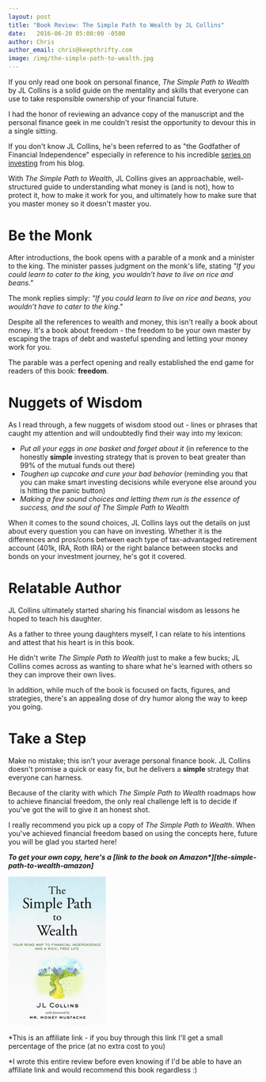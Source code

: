 ```yaml
---
layout: post
title: "Book Review: The Simple Path to Wealth by JL Collins"
date:   2016-06-20 05:00:00 -0500
author: Chris
author_email: chris@keepthrifty.com
image: /img/the-simple-path-to-wealth.jpg
---
```


If you only read one book on personal finance, _The Simple Path to Wealth_ by JL Collins is a solid guide on the mentality and skills that everyone can use to take responsible ownership of your financial future.

I had the honor of reviewing an advance copy of the manuscript and the personal finance geek in me couldn't resist the opportunity to devour this in a single sitting.

If you don't know JL Collins, he's been referred to as "the Godfather of Financial Independence" especially in reference to his incredible [series on investing][jl-collins-investing] from his blog.

With _The Simple Path to Wealth_, JL Collins gives an approachable, well-structured guide to understanding what money is (and is not), how to protect it, how to make it work for you, and ultimately how to make sure that you master money so it doesn't master you.

# Be the Monk #

After introductions, the book opens with a parable of a monk and a minister to the king. The minister passes judgment on the monk's life, stating _"If you could learn to cater to the king, you wouldn’t have to live on rice and beans."_

The monk replies simply: _"If you could learn to live on rice and beans, you wouldn’t have to cater to the king."_

Despite all the references to wealth and money, this isn't really a book about money. It's a book about freedom - the freedom to be your own master by escaping the traps of debt and wasteful spending and letting your money work for you.

The parable was a perfect opening and really established the end game for readers of this book: __freedom__.

# Nuggets of Wisdom #

As I read through, a few nuggets of wisdom stood out - lines or phrases that caught my attention and will undoubtedly find their way into my lexicon:

- _Put all your eggs in one basket and forget about it_ (in reference to the honestly __simple__ investing strategy that is proven to beat greater than 99% of the mutual funds out there)
- _Toughen up cupcake and cure your bad behavior_ (reminding you that you can make smart investing decisions while everyone else around you is hitting the panic button)
- _Making a few sound choices and letting them run is the essence of success, and the soul of The Simple Path to Wealth_

When it comes to the sound choices, JL Collins lays out the details on just about every question you can have on investing. Whether it is the differences and pros/cons between each type of tax-advantaged retirement account (401k, IRA, Roth IRA) or the right balance between stocks and bonds on your investment journey, he's got it covered.

# Relatable Author #

JL Collins ultimately started sharing his financial wisdom as lessons he hoped to teach his daughter.

As a father to three young daughters myself, I can relate to his intentions and attest that his heart is in this book.

He didn't write _The Simple Path to Wealth_ just to make a few bucks; JL Collins comes across as wanting to share what he's learned with others so they can improve their own lives.

In addition, while much of the book is focused on facts, figures, and strategies, there's an appealing dose of dry humor along the way to keep you going.

# Take a Step #

Make no mistake; this isn't your average personal finance book. JL Collins doesn't promise a quick or easy fix, but he delivers a __simple__ strategy that everyone can harness.

Because of the clarity with which _The Simple Path to Wealth_ roadmaps how to achieve financial freedom, the only real challenge left is to decide if you've got the will to give it an honest shot.

I really recommend you pick up a copy of _The Simple Path to Wealth_. When you've achieved financial freedom based on using the concepts here, future you will be glad you started here!

___To get your own copy, here's a [link to the book on Amazon*][the-simple-path-to-wealth-amazon]___

![the-simple-path-to-wealth][the-simple-path-to-wealth-cover]

\*This is an affiliate link - if you buy through this link I'll get a small percentage of the price (at no extra cost to you)

\*I wrote this entire review before even knowing if I'd be able to have an affiliate link and would recommend this book regardless :)

[jl-collins-investing]: http://jlcollinsnh.com/stock-series/
[the-simple-path-to-wealth-cover]: /img/the-simple-path-to-wealth-cover.jpg
